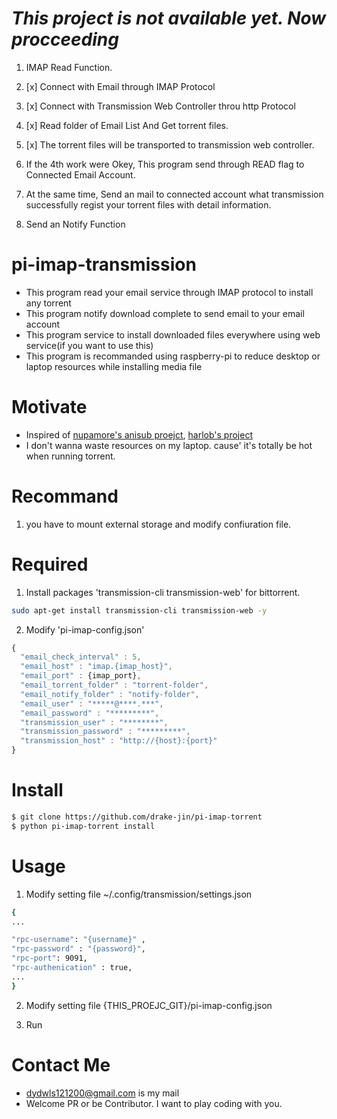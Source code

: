 # *This project is not available yet. Now procceeding*


1. IMAP Read Function.
 1. [x] Connect with Email through IMAP Protocol
 2. [x] Connect with Transmission Web Controller throu http Protocol
 3. [x] Read folder of Email List And Get torrent files.
 4. [x] The torrent files will be transported to transmission web controller.
 5. If the 4th work were Okey, This program send through READ flag to
 Connected Email Account.
 6. At the same time, Send an mail to connected account what transmission
 successfully regist your torrent files with detail information.

2. Send an Notify Function






# pi-imap-transmission  
 
 - This program read your email service through IMAP protocol to install any torrent
 - This program notify download complete to send email to your email account
 - This program service to install downloaded files everywhere using web service(if you want to use this)
 - This program is recommanded using raspberry-pi to reduce desktop or laptop resources while installing media file

# Motivate

 - Inspired of [nupamore's anisub proejct](https://github.com/nupamore/anisub), [harlob's project](https://github.com/harlov/e2transmission)
 - I don't wanna waste resources on my laptop. cause' it's totally be hot when running torrent.



# Recommand
   
 1. you have to mount external storage and modify confiuration file. 


# Required

 1. Install packages 'transmission-cli transmission-web' for bittorrent.  
    
  ``` bash
sudo apt-get install transmission-cli transmission-web -y
  ```

 2. Modify 'pi-imap-config.json'

  ``` js
{
    "email_check_interval" : 5,
    "email_host" : "imap.{imap_host}",
    "email_port" : {imap_port},
    "email_torrent_folder" : "torrent-folder",
    "email_notify_folder" : "notify-folder",
    "email_user" : "*****@****.***",
    "email_password" : "*********",
    "transmission_user" : "********",
    "transmission_password" : "*********",
    "transmission_host" : "http://{host}:{port}"
}
  ```

# Install 

 ``` bash
$ git clone https://github.com/drake-jin/pi-imap-torrent
$ python pi-imap-torrent install
 ```

# Usage

 1. Modify setting file  ~/.config/transmission/settings.json
  ``` bash
{
 ...

"rpc-username": "{username}" ,
"rpc-password" : "{password}",
"rpc-port": 9091,
"rpc-authenication" : true,
 ...
}
  ```

 2. Modify setting file {THIS_PROEJC_GIT}/pi-imap-config.json

 3. Run


# Contact Me
 
 - [dydwls121200@gmail.com](dydwls121200@gmail.com) is my mail
 - Welcome PR or be Contributor. I want to play coding with you.

